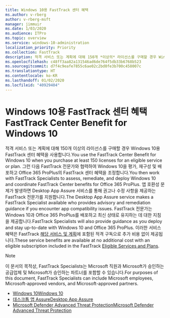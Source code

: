 ```yaml
---
title: Windows 10용 FastTrack 센터 혜택
ms.author: v-rberg
author: v-rberg-msft
manager: jimmuir
ms.date: 1/03/2020
ms.audience: ITPro
ms.topic: overview
ms.service: windows-10-administration
localization_priority: Priority
ms.collection: FastTrack
description: 적격 서비스 또는 계획에 대해 150개 *이상의* 라이선스를 구매할 경우 Windows 10용 FastTrack 센터 혜택을 사용합니다.
ms.openlocfilehash: c48ff3aa82a131546ad6de764f5db33b6768b523
ms.sourcegitcommit: d7f4c9eafe7855c6ae02c2bd0fe3b700c458007c
ms.translationtype: HT
ms.contentlocale: ko-KR
ms.lasthandoff: 01/02/2020
ms.locfileid: "40929404"
---
```

# <a name="fasttrack-center-benefit-for-windows-10"></a><span data-ttu-id="a5cd1-103">Windows 10용 FastTrack 센터 혜택</span><span class="sxs-lookup"><span data-stu-id="a5cd1-103">FastTrack Center Benefit for Windows 10</span></span>

<span data-ttu-id="a5cd1-104">적격 서비스 또는 계획에 대해 150개 이상의 라이선스를 구매할 경우 Windows 10용 FastTrack 센터 혜택을 사용합니다.</span><span class="sxs-lookup"><span data-stu-id="a5cd1-104">You use the FastTrack Center Benefit for Windows 10 when you purchase at least 150 licenses for an eligible service or plan.</span></span> <span data-ttu-id="a5cd1-105">그런 다음 FastTrack 전문가와 협력하여 Windows 10을 평가, 재구성 및 배포하고 Office 365 ProPlus의 FastTrack 센터 혜택을 조정합니다.</span><span class="sxs-lookup"><span data-stu-id="a5cd1-105">You then work with FastTrack Specialists to assess, remediate, and deploy Windows 10 and coordinate FastTrack Center benefits for Office 365 ProPlus.</span></span> <span data-ttu-id="a5cd1-106">앱 호환성 문제가 발생하면 Desktop App Assure 서비스를 통해 권고나 수정 사항을 제공하는 FastTrack 전문가를 지원합니다.</span><span class="sxs-lookup"><span data-stu-id="a5cd1-106">The Desktop App Assure service makes a FastTrack Specialist available who provides advisory and remediation guidance if you encounter app compatibility issues.</span></span>  <span data-ttu-id="a5cd1-107">FastTrack 전문가는 Windows 10과 Office 365 ProPlus를 배포하고 최신 상태로 유지하는 데 대한 지침을 제공합니다.</span><span class="sxs-lookup"><span data-stu-id="a5cd1-107">FastTrack Specialists will also provide guidance as you deploy and stay up-to-date with Windows 10 and Office 365 ProPlus.</span></span> <span data-ttu-id="a5cd1-108">이러한 서비스 혜택은 FastTrack [해당 서비스 및 계획](M365-eligible-services-and-plans.md)에 포함된 적격 구독으로 추가 비용 없이 제공됩니다.</span><span class="sxs-lookup"><span data-stu-id="a5cd1-108">These service benefits are available at no additional cost with an eligible subscription included in the FastTrack [Eligible Services and Plans](M365-eligible-services-and-plans.md).</span></span>
  
> [!NOTE]
> <span data-ttu-id="a5cd1-109">이 문서의 목적상, FastTrack Specialists는 Microsoft 직원과 Microsoft가 승인하는 공급업체 및 Microsoft가 승인하는 파트너를 포함할 수 있습니다.</span><span class="sxs-lookup"><span data-stu-id="a5cd1-109">For purposes of this document, FastTrack Specialists can include Microsoft employees, Microsoft-approved vendors, and Microsoft-approved partners.</span></span> 
    
- [<span data-ttu-id="a5cd1-110">Windows 10</span><span class="sxs-lookup"><span data-stu-id="a5cd1-110">Windows 10</span></span>](Win-10-windows-10.md)
- [<span data-ttu-id="a5cd1-111">데스크톱 앱 Assure</span><span class="sxs-lookup"><span data-stu-id="a5cd1-111">Desktop App Assure</span></span>](Win-10-desktop-app-assure.md)
- [<span data-ttu-id="a5cd1-112">Microsoft Defender Advanced Threat Protection</span><span class="sxs-lookup"><span data-stu-id="a5cd1-112">Microsoft Defender Advanced Threat Protection</span></span>](Win-10-microsoft-defender-atp.md)
  

  

 